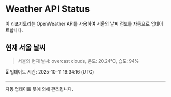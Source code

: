 
# Weather API Status

이 리포지토리는 OpenWeather API를 사용하여 서울의 날씨 정보를 자동으로 업데이트합니다.

## 현재 서울 날씨
> 서울의 현재 날씨: overcast clouds, 온도: 20.24°C, 습도: 94%

⏳ 업데이트 시간: 2025-10-11 19:34:16 (UTC)

---
자동 업데이트 봇에 의해 관리됩니다.
